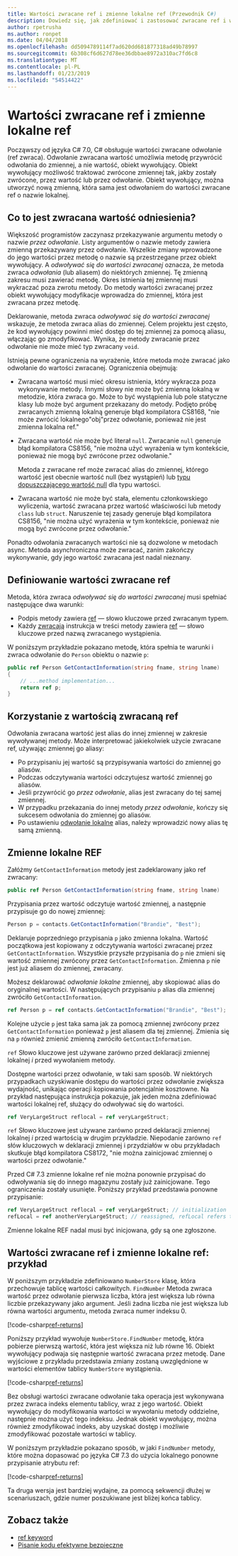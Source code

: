 ```yaml
---
title: Wartości zwracane ref i zmienne lokalne ref (Przewodnik C#)
description: Dowiedz się, jak zdefiniować i zastosować zwracane ref i wartości lokalnych typu ref
author: rpetrusha
ms.author: ronpet
ms.date: 04/04/2018
ms.openlocfilehash: dd5094789114f7ad620dd681877318ad49b78997
ms.sourcegitcommit: 6b308cf6d627d78ee36dbbae8972a310ac7fd6c8
ms.translationtype: MT
ms.contentlocale: pl-PL
ms.lasthandoff: 01/23/2019
ms.locfileid: "54514422"
---
```

# <a name="ref-returns-and-ref-locals"></a>Wartości zwracane ref i zmienne lokalne ref

Począwszy od języka C# 7.0, C# obsługuje wartości zwracane odwołanie (ref zwraca). Odwołanie zwracana wartość umożliwia metodę przywrócić odwołania do zmiennej, a nie wartość, obiekt wywołujący. Obiekt wywołujący możliwość traktować zwrócone zmiennej tak, jakby zostały zwrócone, przez wartość lub przez odwołanie. Obiekt wywołujący, można utworzyć nową zmienną, która sama jest odwołaniem do wartości zwracane ref o nazwie lokalnej.

## <a name="what-is-a-reference-return-value"></a>Co to jest zwracana wartość odniesienia?

Większość programistów zaczynasz przekazywanie argumentu metody o nazwie *przez odwołanie*. Listy argumentów o nazwie metody zawiera zmienną przekazywany przez odwołanie. Wszelkie zmiany wprowadzone do jego wartości przez metodę o nazwie są przestrzegane przez obiekt wywołujący. A *odwoływać się do wartości zwracanej* oznacza, że metoda zwraca *odwołania* (lub aliasem) do niektórych zmiennej. Tę zmienną zakresu musi zawierać metodę. Okres istnienia tej zmiennej musi wykraczać poza zwrotu metody. Do metody wartości zwracanej przez obiekt wywołujący modyfikacje wprowadza do zmiennej, która jest zwracana przez metodę.

Deklarowanie, metoda zwraca *odwoływać się do wartości zwracanej* wskazuje, że metoda zwraca alias do zmiennej. Celem projektu jest często, że kod wywołujący powinni mieć dostęp do tej zmiennej za pomocą aliasu, włączając go zmodyfikować. Wynika, że metody zwracanie przez odwołanie nie może mieć typ zwracany `void`.

Istnieją pewne ograniczenia na wyrażenie, które metoda może zwracać jako odwołanie do wartości zwracanej. Ograniczenia obejmują:

- Zwracana wartość musi mieć okresu istnienia, który wykracza poza wykonywanie metody. Innymi słowy nie może być zmienną lokalną w metodzie, która zwraca go. Może to być wystąpienia lub pole statyczne klasy lub może być argument przekazany do metody. Podjęto próbę zwracanych zmienną lokalną generuje błąd kompilatora CS8168, "nie może zwrócić lokalnego"obj"przez odwołanie, ponieważ nie jest zmienna lokalna ref."

- Zwracana wartość nie może być literał `null`. Zwracanie `null` generuje błąd kompilatora CS8156, "nie można użyć wyrażenia w tym kontekście, ponieważ nie mogą być zwrócone przez odwołanie."

   Metoda z zwracane ref może zwracać alias do zmiennej, którego wartość jest obecnie wartość null (bez wystąpień) lub [typu dopuszczającego wartość null](../nullable-types/index.md) dla typu wartości.
 
- Zwracana wartość nie może być stała, elementu członkowskiego wyliczenia, wartość zwracana przez wartość właściwości lub metody `class` lub `struct`. Naruszenie tej zasady generuje błąd kompilatora CS8156, "nie można użyć wyrażenia w tym kontekście, ponieważ nie mogą być zwrócone przez odwołanie."

Ponadto odwołania zwracanych wartości nie są dozwolone w metodach async. Metoda asynchroniczna może zwracać, zanim zakończy wykonywanie, gdy jego wartość zwracana jest nadal nieznany.
 
## <a name="defining-a-ref-return-value"></a>Definiowanie wartości zwracane ref

Metoda, która zwraca *odwoływać się do wartości zwracanej* musi spełniać następujące dwa warunki:

- Podpis metody zawiera [ref](../../language-reference/keywords/ref.md) — słowo kluczowe przed zwracanym typem.
- Każdy [zwracają](../../language-reference/keywords/return.md) instrukcja w treści metody zawiera [ref](../../language-reference/keywords/ref.md) — słowo kluczowe przed nazwą zwracanego wystąpienia.

W poniższym przykładzie pokazano metodę, która spełnia te warunki i zwraca odwołanie do `Person` obiektu o nazwie `p`:

```csharp
public ref Person GetContactInformation(string fname, string lname)
{
    // ...method implementation...
    return ref p;
}
```

## <a name="consuming-a-ref-return-value"></a>Korzystanie z wartością zwracaną ref

Odwołania zwracana wartość jest alias do innej zmiennej w zakresie wywoływanej metody. Może interpretować jakiekolwiek użycie zwracane ref, używając zmiennej go aliasy:

- Po przypisaniu jej wartość są przypisywania wartości do zmiennej go aliasów.
- Podczas odczytywania wartości odczytujesz wartość zmiennej go aliasów.
- Jeśli przywrócić go *przez odwołanie*, alias jest zwracany do tej samej zmiennej.
- W przypadku przekazania do innej metody *przez odwołanie*, kończy się sukcesem odwołania do zmiennej go aliasów.
- Po ustawieniu [odwołanie lokalne](#ref-locals) alias, należy wprowadzić nowy alias tę samą zmienną.


## <a name="ref-locals"></a>Zmienne lokalne REF

Załóżmy `GetContactInformation` metody jest zadeklarowany jako ref zwracany:

```csharp
public ref Person GetContactInformation(string fname, string lname)
```

Przypisania przez wartość odczytuje wartość zmiennej, a następnie przypisuje go do nowej zmiennej:

```csharp
Person p = contacts.GetContactInformation("Brandie", "Best");
```

Deklaruje poprzedniego przypisania `p` jako zmienna lokalna. Wartość początkowa jest kopiowany z odczytywania wartości zwracanej przez `GetContactInformation`. Wszystkie przyszłe przypisania do `p` nie zmieni się wartość zmiennej zwrócony przez `GetContactInformation`. Zmienna `p` nie jest już aliasem do zmiennej, zwracany.

Możesz deklarować *odwołanie lokalne* zmiennej, aby skopiować alias do oryginalnej wartości. W następujących przypisaniu `p` alias dla zmiennej zwróciło `GetContactInformation`.

```csharp
ref Person p = ref contacts.GetContactInformation("Brandie", "Best");
```

Kolejne użycie `p` jest taka sama jak za pomocą zmiennej zwrócony przez `GetContactInformation` ponieważ `p` jest aliasem dla tej zmiennej. Zmienia się na `p` również zmienić zmienną zwróciło `GetContactInformation`.

`ref` Słowo kluczowe jest używane zarówno przed deklaracji zmiennej lokalnej *i* przed wywołaniem metody. 

Dostępne wartości przez odwołanie, w taki sam sposób. W niektórych przypadkach uzyskiwanie dostępu do wartości przez odwołanie zwiększa wydajność, unikając operacji kopiowania potencjalnie kosztowne. Na przykład następująca instrukcja pokazuje, jak jeden można zdefiniować wartości lokalnej ref, służący do odwoływać się do wartości.

```csharp
ref VeryLargeStruct reflocal = ref veryLargeStruct;
```

`ref` Słowo kluczowe jest używane zarówno przed deklaracji zmiennej lokalnej *i* przed wartością w drugim przykładzie. Niepodanie zarówno `ref` słów kluczowych w deklaracji zmiennej i przydziałów w obu przykładach skutkuje błąd kompilatora CS8172, "nie można zainicjować zmiennej o wartości przez odwołanie." 

Przed C# 7.3 zmienne lokalne ref nie można ponownie przypisać do odwoływania się do innego magazynu zostały już zainicjowane. Tego ograniczenia zostały usunięte. Poniższy przykład przedstawia ponowne przypisanie:

```csharp
ref VeryLargeStruct reflocal = ref veryLargeStruct; // initialization
refLocal = ref anotherVeryLargeStruct; // reassigned, refLocal refers to different storage.
```

 Zmienne lokalne REF nadal musi być inicjowana, gdy są one zgłoszone.

## <a name="ref-returns-and-ref-locals-an-example"></a>Wartości zwracane ref i zmienne lokalne ref: przykład

W poniższym przykładzie zdefiniowano `NumberStore` klasę, która przechowuje tablicę wartości całkowitych. `FindNumber` Metoda zwraca wartość przez odwołanie pierwsza liczba, która jest większa lub równa liczbie przekazywany jako argument. Jeśli żadna liczba nie jest większa lub równa wartości argumentu, metoda zwraca numer indeksu 0. 

[!code-csharp[ref-returns](../../../../samples/snippets/csharp/programming-guide/ref-returns/NumberStore.cs#1)]

Poniższy przykład wywołuje `NumberStore.FindNumber` metodę, która pobierze pierwszą wartość, która jest większa niż lub równe 16. Obiekt wywołujący podwaja się następnie wartość zwracana przez metodę. Dane wyjściowe z przykładu przedstawia zmiany zostaną uwzględnione w wartości elementów tablicy `NumberStore` wystąpienia.

[!code-csharp[ref-returns](../../../../samples/snippets/csharp/programming-guide/ref-returns/NumberStore.cs#2)]

Bez obsługi wartości zwracane odwołanie taka operacja jest wykonywana przez zwraca indeks elementu tablicy, wraz z jego wartość. Obiekt wywołujący do modyfikowania wartości w wywołaniu metody oddzielne, następnie można użyć tego indeksu. Jednak obiekt wywołujący, można również zmodyfikować indeks, aby uzyskać dostęp i możliwie zmodyfikować pozostałe wartości w tablicy.  

W poniższym przykładzie pokazano sposób, w jaki `FindNumber` metody, które można dopasować po języka C# 7.3 do użycia lokalnego ponowne przypisanie atrybutu ref:

[!code-csharp[ref-returns](../../../../samples/snippets/csharp/programming-guide/ref-returns/NumberStoreUpdated.cs#1)]

Ta druga wersja jest bardziej wydajne, za pomocą sekwencji dłużej w scenariuszach, gdzie numer poszukiwane jest bliżej końca tablicy.

## <a name="see-also"></a>Zobacz także

- [ref keyword](../../language-reference/keywords/ref.md)
- [Pisanie kodu efektywne bezpieczne](../../write-safe-efficient-code.md)
